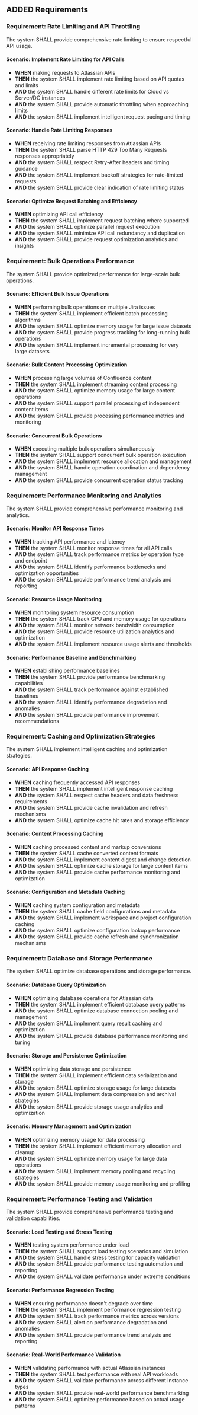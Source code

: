## ADDED Requirements

### Requirement: Rate Limiting and API Throttling
The system SHALL provide comprehensive rate limiting to ensure respectful API usage.

#### Scenario: Implement Rate Limiting for API Calls
- **WHEN** making requests to Atlassian APIs
- **THEN** the system SHALL implement rate limiting based on API quotas and limits
- **AND** the system SHALL handle different rate limits for Cloud vs Server/DC instances
- **AND** the system SHALL provide automatic throttling when approaching limits
- **AND** the system SHALL implement intelligent request pacing and timing

#### Scenario: Handle Rate Limiting Responses
- **WHEN** receiving rate limiting responses from Atlassian APIs
- **THEN** the system SHALL parse HTTP 429 Too Many Requests responses appropriately
- **AND** the system SHALL respect Retry-After headers and timing guidance
- **AND** the system SHALL implement backoff strategies for rate-limited requests
- **AND** the system SHALL provide clear indication of rate limiting status

#### Scenario: Optimize Request Batching and Efficiency
- **WHEN** optimizing API call efficiency
- **THEN** the system SHALL implement request batching where supported
- **AND** the system SHALL optimize parallel request execution
- **AND** the system SHALL minimize API call redundancy and duplication
- **AND** the system SHALL provide request optimization analytics and insights

### Requirement: Bulk Operations Performance
The system SHALL provide optimized performance for large-scale bulk operations.

#### Scenario: Efficient Bulk Issue Operations
- **WHEN** performing bulk operations on multiple Jira issues
- **THEN** the system SHALL implement efficient batch processing algorithms
- **AND** the system SHALL optimize memory usage for large issue datasets
- **AND** the system SHALL provide progress tracking for long-running bulk operations
- **AND** the system SHALL implement incremental processing for very large datasets

#### Scenario: Bulk Content Processing Optimization
- **WHEN** processing large volumes of Confluence content
- **THEN** the system SHALL implement streaming content processing
- **AND** the system SHALL optimize memory usage for large content operations
- **AND** the system SHALL support parallel processing of independent content items
- **AND** the system SHALL provide processing performance metrics and monitoring

#### Scenario: Concurrent Bulk Operations
- **WHEN** executing multiple bulk operations simultaneously
- **THEN** the system SHALL support concurrent bulk operation execution
- **AND** the system SHALL implement resource allocation and management
- **AND** the system SHALL handle operation coordination and dependency management
- **AND** the system SHALL provide concurrent operation status tracking

### Requirement: Performance Monitoring and Analytics
The system SHALL provide comprehensive performance monitoring and analytics.

#### Scenario: Monitor API Response Times
- **WHEN** tracking API performance and latency
- **THEN** the system SHALL monitor response times for all API calls
- **AND** the system SHALL track performance metrics by operation type and endpoint
- **AND** the system SHALL identify performance bottlenecks and optimization opportunities
- **AND** the system SHALL provide performance trend analysis and reporting

#### Scenario: Resource Usage Monitoring
- **WHEN** monitoring system resource consumption
- **THEN** the system SHALL track CPU and memory usage for operations
- **AND** the system SHALL monitor network bandwidth consumption
- **AND** the system SHALL provide resource utilization analytics and optimization
- **AND** the system SHALL implement resource usage alerts and thresholds

#### Scenario: Performance Baseline and Benchmarking
- **WHEN** establishing performance baselines
- **THEN** the system SHALL provide performance benchmarking capabilities
- **AND** the system SHALL track performance against established baselines
- **AND** the system SHALL identify performance degradation and anomalies
- **AND** the system SHALL provide performance improvement recommendations

### Requirement: Caching and Optimization Strategies
The system SHALL implement intelligent caching and optimization strategies.

#### Scenario: API Response Caching
- **WHEN** caching frequently accessed API responses
- **THEN** the system SHALL implement intelligent response caching
- **AND** the system SHALL respect cache headers and data freshness requirements
- **AND** the system SHALL provide cache invalidation and refresh mechanisms
- **AND** the system SHALL optimize cache hit rates and storage efficiency

#### Scenario: Content Processing Caching
- **WHEN** caching processed content and markup conversions
- **THEN** the system SHALL cache converted content formats
- **AND** the system SHALL implement content digest and change detection
- **AND** the system SHALL optimize cache storage for large content items
- **AND** the system SHALL provide cache performance monitoring and optimization

#### Scenario: Configuration and Metadata Caching
- **WHEN** caching system configuration and metadata
- **THEN** the system SHALL cache field configurations and metadata
- **AND** the system SHALL implement workspace and project configuration caching
- **AND** the system SHALL optimize configuration lookup performance
- **AND** the system SHALL provide cache refresh and synchronization mechanisms

### Requirement: Database and Storage Performance
The system SHALL optimize database operations and storage performance.

#### Scenario: Database Query Optimization
- **WHEN** optimizing database operations for Atlassian data
- **THEN** the system SHALL implement efficient database query patterns
- **AND** the system SHALL optimize database connection pooling and management
- **AND** the system SHALL implement query result caching and optimization
- **AND** the system SHALL provide database performance monitoring and tuning

#### Scenario: Storage and Persistence Optimization
- **WHEN** optimizing data storage and persistence
- **THEN** the system SHALL implement efficient data serialization and storage
- **AND** the system SHALL optimize storage usage for large datasets
- **AND** the system SHALL implement data compression and archival strategies
- **AND** the system SHALL provide storage usage analytics and optimization

#### Scenario: Memory Management and Optimization
- **WHEN** optimizing memory usage for data processing
- **THEN** the system SHALL implement efficient memory allocation and cleanup
- **AND** the system SHALL optimize memory usage for large data operations
- **AND** the system SHALL implement memory pooling and recycling strategies
- **AND** the system SHALL provide memory usage monitoring and profiling

### Requirement: Performance Testing and Validation
The system SHALL provide comprehensive performance testing and validation capabilities.

#### Scenario: Load Testing and Stress Testing
- **WHEN** testing system performance under load
- **THEN** the system SHALL support load testing scenarios and simulation
- **AND** the system SHALL handle stress testing for capacity validation
- **AND** the system SHALL provide performance testing automation and reporting
- **AND** the system SHALL validate performance under extreme conditions

#### Scenario: Performance Regression Testing
- **WHEN** ensuring performance doesn't degrade over time
- **THEN** the system SHALL implement performance regression testing
- **AND** the system SHALL track performance metrics across versions
- **AND** the system SHALL alert on performance degradation and anomalies
- **AND** the system SHALL provide performance trend analysis and reporting

#### Scenario: Real-World Performance Validation
- **WHEN** validating performance with actual Atlassian instances
- **THEN** the system SHALL test performance with real API workloads
- **AND** the system SHALL validate performance across different instance types
- **AND** the system SHALL provide real-world performance benchmarking
- **AND** the system SHALL optimize performance based on actual usage patterns